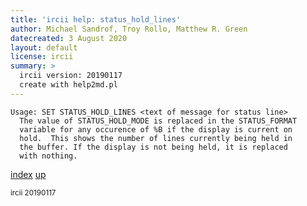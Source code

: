 ```yaml
---
title: 'ircii help: status_hold_lines'
author: Michael Sandrof, Troy Rollo, Matthew R. Green
datecreated: 3 August 2020
layout: default
license: ircii
summary: >
  ircii version: 20190117
  create with help2md.pl
---
```

```
Usage: SET STATUS_HOLD_LINES <text of message for status line>
  The value of STATUS_HOLD_MODE is replaced in the STATUS_FORMAT
  variable for any occurence of %B if the display is current on 
  hold.  This shows the number of lines currently being held in
  the buffer. If the display is not being held, it is replaced 
  with nothing.
```

[index](index.html)
[up](..)

<small> ircii 20190117 </small>
